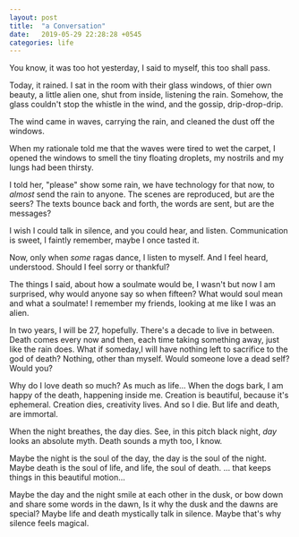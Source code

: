 ```yaml
---
layout: post
title:  "a Conversation"
date:   2019-05-29 22:28:28 +0545
categories: life
---
```

You know,
it was too hot yesterday,
I said to myself, this too shall pass.

Today, it rained.
I sat in the room with their glass windows,
of thier own beauty, a little alien one,
shut from inside,
listening the rain.
Somehow, the glass couldn't stop
the whistle in the wind,
and the gossip, drip-drop-drip.

The wind came in waves,
carrying the rain,
and cleaned the dust off the windows.

When my rationale told me
that the waves were tired to wet the carpet,
I opened the windows
to smell the tiny floating droplets,
my nostrils and my lungs had been thirsty.

I told her, "please" show some rain,
we have technology for that now,
to *almost* send the rain to anyone.
The scenes are reproduced,
but are the seers?
The texts bounce back and forth,
the words are sent,
but are the messages?

I wish I could talk in silence,
and you could hear, and listen.
Communication is sweet, I faintly remember,
maybe I once tasted it.

Now, only when *some* ragas dance,
I listen to myself.
And I feel heard, understood.
Should I feel sorry or thankful?

The things I said, about how a soulmate would be,
I wasn't but now I am surprised,
why would anyone say so when fifteen?
What would soul mean and what a soulmate!
I remember my friends,
looking at me like I was an alien.

In two years, I will be 27, hopefully.
There's a decade to live in between.
Death comes every now and then,
each time taking something away,
just like the rain does.
What if someday,I will have nothing left
to sacrifice to the god of death?
Nothing, other than myself.
Would someone love a dead self?
Would you?

Why do I love death so much?
As much as life...
When the dogs bark,
I am happy of the death,
happening inside me.
Creation is beautiful,
because it's ephemeral.
Creation dies, creativity lives.
And so I die.
But life and death, are immortal.

When the night breathes, the day dies.
See, in this pitch black night, *day* looks an absolute myth.
Death sounds a myth too, I know.

Maybe the night is the soul of the day,
the day is the soul of the night.
Maybe death is the soul of life,
and life, the soul of death.
...
that keeps things in this beautiful motion...

Maybe the day and the night smile at each other in the dusk,
or bow down and share some words in the dawn, 
Is it why the dusk and the dawns are special?
Maybe life and death mystically talk in silence.
Maybe that's why silence feels magical.

<div class="fb-comments" data-href="https://scimad.github.io/work/2019/05/21/silent-conversation.html" data-width="600" data-numposts="5"></div>
